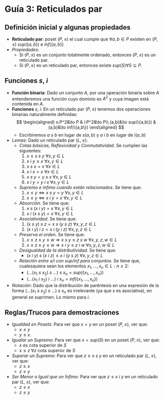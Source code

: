 # Guía 3: Reticulados par

## Definición inicial y algunas propiedades

- **Reticulado par**: poset $(P,\leq)$ el cual cumple que $\forall a,b\in P$ existen en $(P,\leq)$ $sup(\{a,b\})$ e $inf(\{a,b\})$
- _Propiedades_:
  - Si $(P,\leq)$ es un conjunto totalmente ordenado, entonces $(P,\leq)$ es un reticulado par.
  - Si $(P,\leq)$ es un reticulado par, entonces existe $sup(S)\forall S\subseteq P$.

## Funciones $s$, $i$

- **Función binaria**: Dado un conjunto $A$, por una operación binaria sobre $A$ entenderemos una función cuyo dominio es $A^2$ y cuya imagen está contenida en $A$.
- **Funciones** $s$, $i$: En un reticulado par $(P,\leq)$ tenemos dos operaciones binarias naturalmente definidas:
  $$
  \begin{aligned}
      s:P^2&\to P & i:P^2&\to P\\
      (a,b)&\to sup(\{a,b\}) & (a,b)&\to inf(\{a,b\})
  \end{aligned}
  $$
  - Escribiremos $a\ s\ b$ en lugar de $s(a,b)$ y $a\ i\ b$ en lugar de $i(a,b)$
- _Lemas_: Dado un reticulado par $(L,\leq)$:
  - _Cotas básicas, Reflexividad y Conmutatividad_. Se cumplen las siguientes:
    1. $x\leq x\ s\ y\ \forall x,y\in L$
    2. $x\ i\ y\leq x\ \forall x,y\in L$
    3. $x\ s\ x=x\ \forall x\in L$
    4. $x\ i\ x=x\ \forall x\in L$
    5. $x\ s\ y = y\ s\ x\ \forall x,y\in L$
    6. $x\ i\ y = y\ i\ x\ \forall x,y\in L$
  - _Supremo e ínfimo cuando están relacionados_. Se tiene que:
    1. $x\leq y\iff x\ s\ y=y\ \forall x,y\in L$
    2. $x\leq y\iff x\ i\ y=x\ \forall x,y\in L$
  - _Absorción_. Se tiene que:
    1. $x\ s\ (x\ i\ y)=x\ \forall x,y\in L$
    2. $x\ i\ (x\ s\ y)=x\ \forall x,y\in L$
  - _Asociatividad_. Se tiene que:
    1.  $(x\ s\ y)\ s\ z=x\ s\ (y\ s\ z)\ \forall x,y,z\in L$
    2.  $(x\ i\ y)\ i\ z=x\ i\ (y\ i\ z)\ \forall x,y,z\in L$
  - _Preserva el orden_. Se tiene que:
    1. $x\leq z\wedge y\leq w\Rightarrow x\ s\ y\leq z\ s\ w\ \forall x,y,z,w\in L$
    2. $x\leq z\wedge y\leq w\Rightarrow x\ i\ y\leq z\ i\ w\ \forall x,y,z,w\in L$
  - _Desigualdad de la distributividad_. Se tiene que:
    - $(x\ i\ y)\ s\ (x\ i\ z)\leq x\ i\ (y\ s\ z)\ \forall x,y,z\in L$
  - _Relación entre s/i con sup/inf para conjuntos_. Se tiene que, cualesquiera sean los elementos $x_1,...,x_n\in L:n\geq 2$:
    - $(...(x_1\ s\ x_2)\ s\ ...)\ s\ x_n=sup(\{x_1,...,x_n\})$
    - $(...(x_1\ i\ x_2)\ i\ ...)\ i\ x_n=inf(\{x_1,...,x_n\})$
- _Notación_: Dado que la distribución de paréntesis en una expresión de la forma $(...(x_1\ s\ x_2)\ s\ ...)\ s\ x_n$ es irrelevante (ya que $s$ es asociativa), en general se suprimen. Lo mismo para $i$.

## Reglas/Trucos para demostraciones

- _Igualdad en Posets_: Para ver que $x=y$ en un poset $(P,\leq)$, ver que:
  - $x\leq y$
  - $y\leq x$.
- _Igualar un Supremo_: Para ver que $x=sup(S)$ en un poset $(P,\leq)$, ver que:
  - $x$ es cota superior de $S$
  - $x\leq z\ \forall z$ cota superior de $S$
- _Superar un Supremo_: Para ver que $z\geq x\ s\ y$ en un reticulado par $(L,\leq)$, ver que:
  - $z\geq x$
  - $z\geq y$
- _Ser Menor o Igual que un Ínfimo_: Para ver que $z\leq x\ i\ y$ en un reticulado par $(L,\leq)$, ver que:
  - $z\leq x$
  - $z\leq y$
